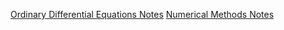 [Ordinary Differential Equations Notes](https://mohamedshakir3.github.io/Ordinary-Differential-Equations/ODE.pdf)
[Numerical Methods Notes](https://mohamedshakir3.github.io/Ordinary-Differential-Equations/NM.pdf)
